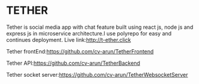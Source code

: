 
# TETHER 

Tether is social media app with chat feature built using react js, node js and express js in microservice architecture.I use polyrepo for easy and continues deployment. 
Live link:http://t-ether.click

 Tether frontEnd:https://github.com/cv-arun/TetherFrontend

 Tether API:https://github.com/cv-arun/TetherBackend

 Tether socket server:https://github.com/cv-arun/TetherWebsocketServer




